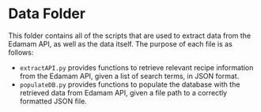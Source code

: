 # Data Folder

This folder contains all of the scripts that are used to extract data from the Edamam API, as well as the data itself. The purpose of each file is as follows:
* `extractAPI.py` provides functions to retrieve relevant recipe information from the Edamam API, given a list of search terms, in JSON format.
* `populateDB.py` provides functions to populate the database with the retrieved data from Edamam API, given a file path to a correctly formatted JSON file.